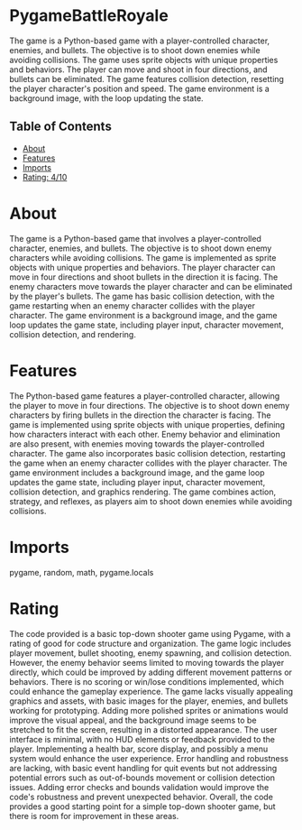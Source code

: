 # PygameBattleRoyale

The game is a Python-based game with a player-controlled character, enemies, and bullets. The objective is to shoot down enemies while avoiding collisions. The game uses sprite objects with unique properties and behaviors. The player can move and shoot in four directions, and bullets can be eliminated. The game features collision detection, resetting the player character's position and speed. The game environment is a background image, with the loop updating the state.

## Table of Contents

- [About](#about)
- [Features](#features)
- [Imports](#Imports)
- [Rating: 4/10](#Rating)

# About

The game is a Python-based game that involves a player-controlled character, enemies, and bullets. The objective is to shoot down enemy characters while avoiding collisions. The game is implemented as sprite objects with unique properties and behaviors. The player character can move in four directions and shoot bullets in the direction it is facing. The enemy characters move towards the player character and can be eliminated by the player's bullets. The game has basic collision detection, with the game restarting when an enemy character collides with the player character. The game environment is a background image, and the game loop updates the game state, including player input, character movement, collision detection, and rendering.

# Features

The Python-based game features a player-controlled character, allowing the player to move in four directions. The objective is to shoot down enemy characters by firing bullets in the direction the character is facing. The game is implemented using sprite objects with unique properties, defining how characters interact with each other. Enemy behavior and elimination are also present, with enemies moving towards the player-controlled character. The game also incorporates basic collision detection, restarting the game when an enemy character collides with the player character. The game environment includes a background image, and the game loop updates the game state, including player input, character movement, collision detection, and graphics rendering. The game combines action, strategy, and reflexes, as players aim to shoot down enemies while avoiding collisions.

# Imports

pygame, random, math, pygame.locals

# Rating

The code provided is a basic top-down shooter game using Pygame, with a rating of good for code structure and organization. The game logic includes player movement, bullet shooting, enemy spawning, and collision detection. However, the enemy behavior seems limited to moving towards the player directly, which could be improved by adding different movement patterns or behaviors. There is no scoring or win/lose conditions implemented, which could enhance the gameplay experience.
The game lacks visually appealing graphics and assets, with basic images for the player, enemies, and bullets working for prototyping. Adding more polished sprites or animations would improve the visual appeal, and the background image seems to be stretched to fit the screen, resulting in a distorted appearance.
The user interface is minimal, with no HUD elements or feedback provided to the player. Implementing a health bar, score display, and possibly a menu system would enhance the user experience.
Error handling and robustness are lacking, with basic event handling for quit events but not addressing potential errors such as out-of-bounds movement or collision detection issues. Adding error checks and bounds validation would improve the code's robustness and prevent unexpected behavior. Overall, the code provides a good starting point for a simple top-down shooter game, but there is room for improvement in these areas.
